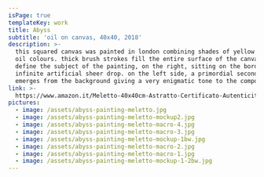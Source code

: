 ```yaml
---
isPage: true
templateKey: work
title: Abyss
subtitle: 'oil on canvas, 40x40, 2018'
description: >-
  this squared canvas was painted in london combining shades of yellow and green
  oil colours. thick brush strokes fill the entire surface of the canvas and
  define the subject of the painting, on the right, sitting on the border of an
  infinite artificial sheer drop. on the left side, a primordial second figure
  emerges from the background giving a very enigmatic tone to the composition.
link: >-
  https://www.amazon.it/Meletto-40x40cm-Astratto-Certificato-Autenticit%C3%A0/dp/B07YM23RY2/ref=sr_1_1?__mk_it_IT=%C3%85M%C3%85%C5%BD%C3%95%C3%91&keywords=meletto+dipinto&qid=1570133677&s=kitchen&sr=1-1
pictures:
  - image: /assets/abyss-painting-meletto.jpg
  - image: /assets/abyss-painting-meletto-mockup2.jpg
  - image: /assets/abyss-painting-meletto-macro-4.jpg
  - image: /assets/abyss-painting-meletto-macro-3.jpg
  - image: /assets/abyss-painting-meletto-mockup-1bw.jpg
  - image: /assets/abyss-painting-meletto-macro-2.jpg
  - image: /assets/abyss-painting-meletto-macro-1.jpg
  - image: /assets/abyss-painting-meletto-mockup-1-2bw.jpg
---
```


